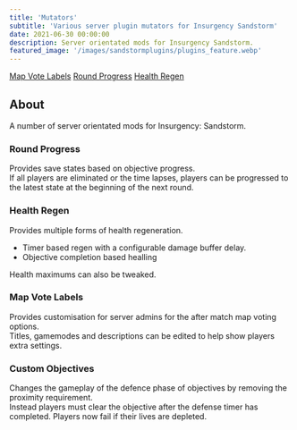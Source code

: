 ```yaml
---
title: 'Mutators'
subtitle: 'Various server plugin mutators for Insurgency Sandstorm'
date: 2021-06-30 00:00:00
description: Server orientated mods for Insurgency Sandstorm.
featured_image: '/images/sandstormplugins/plugins_feature.webp'
---
```


<a href="https://mod.io/g/insurgencysandstorm/m/mapvotelabels" class="button button--large" style="padding:0px,10px;">Map Vote Labels</a>
<a href="https://mod.io/g/insurgencysandstorm/m/roundprogress" class="button button--large" style="padding:0px,10px;">Round Progress</a>
<a href="https://mod.io/g/insurgencysandstorm/m/healthregen" class="button button--large" style="padding:0px,10px;">Health Regen</a>

## About

A number of server orientated mods for Insurgency: Sandstorm.

### Round Progress

Provides save states based on objective progress.  
If all players are eliminated or the time lapses, players can be progressed to the latest state at the beginning of the next round.

### Health Regen

Provides multiple forms of health regeneration.  
* Timer based regen with a configurable damage buffer delay.  
* Objective completion based healling  
  
Health maximums can also be tweaked.

### Map Vote Labels

Provides customisation for server admins for the after match map voting options.  
Titles, gamemodes and descriptions can be edited to help show players extra settings.

### Custom Objectives

Changes the gameplay of the defence phase of objectives by removing the proximity requirement.  
Instead players must clear the objective after the defense timer has completed. Players now fail if their lives are depleted.